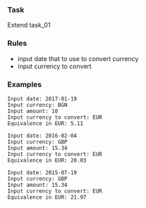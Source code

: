 ### Task

Extend task_01

### Rules

 - input date that to use to convert currency
 - input currency to convert
 
### Examples
 
```
Input date: 2017-01-19
Input currency: BGN
Input amount: 10
Input currency to convert: EUR
Equivalence in EUR: 5.11
```

```
Input date: 2016-02-04
Input currency: GBP
Input amount: 15.34
Input currency to convert: EUR
Equivalence in EUR: 20.03
```

```
Input date: 2015-07-19
Input currency: GBP
Input amount: 15.34
Input currency to convert: EUR
Equivalence in EUR: 21.97
```
 
